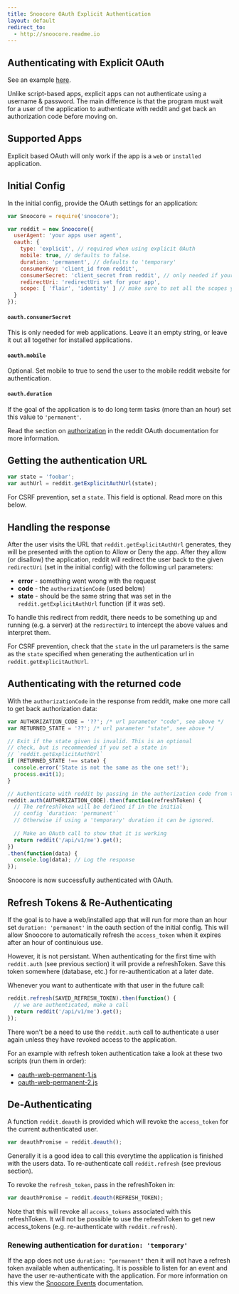```yaml
---
title: Snoocore OAuth Explicit Authentication
layout: default
redirect_to:
  - http://snoocore.readme.io
---
```


## Authenticating with Explicit OAuth

See an example [here](https://github.com/trevorsenior/snoocore-examples/blob/master/node/oauth-explicit.js).

Unlike script-based apps, explicit apps can not authenticate using a username & password. The main difference is that the program must wait for a user of the application to authenticate with reddit and get back an authorization code before moving on.

## Supported Apps

Explicit based OAuth will only work if the app is a `web` or `installed` application.

## Initial Config

In the initial config, provide the OAuth settings for an application:

```javascript
var Snoocore = require('snoocore');

var reddit = new Snoocore({
  userAgent: 'your apps user agent',
  oauth: { 
    type: 'explicit', // required when using explicit OAuth
    mobile: true, // defaults to false.
    duration: 'permanent', // defaults to 'temporary'
    consumerKey: 'client_id from reddit', 
    consumerSecret: 'client_secret from reddit', // only needed if your app is type 'web'
    redirectUri: 'redirectUri set for your app',
    scope: [ 'flair', 'identity' ] // make sure to set all the scopes you need.
  }
});	 
```

#### `oauth.consumerSecret`

This is only needed for web applications. Leave it an empty string, or leave it out all together for installed applications.

#### `oauth.mobile` 

Optional. Set mobile to true to send the user to the mobile reddit website for authentication.

#### `oauth.duration`

If the goal of the application is to do long term tasks (more than an hour) set this value to `'permanent'`.

Read the section on [authorization](https://github.com/reddit/reddit/wiki/OAuth2#authorization) in the reddit OAuth documentation for more information.


## Getting the authentication URL

```javascript
var state = 'foobar';
var authUrl = reddit.getExplicitAuthUrl(state);
```

For CSRF prevention, set a `state`. This field is optional. Read more on this below.

## Handling the response

After the user visits the URL that `reddit.getExplicitAuthUrl` generates, they will be presented with the option to Allow or Deny the app. After they allow (or disallow) the application, reddit will redirect the user back to the given `redirectUri` (set in the initial config)  with the following url parameters:

 - **error** - something went wrong with the request
 - **code** - the `authorizationCode` (used below)
 - **state** - should be the same string that was set in the `reddit.getExplicitAuthUrl` function (if it was set).

To handle this redirect from reddit, there needs to be something up and running (e.g. a server) at the `redirectUri` to intercept the above values and interpret them.

For CSRF prevention, check that the `state` in the url parameters is the same as the `state` specified when generating the authentication url in `reddit.getExplicitAuthUrl`.

## Authenticating with the returned code

With the `authorizationCode` in the response from reddit, make one more call to get back authorization data:

```javascript
var AUTHORIZATION_CODE = '??'; /* url parameter "code", see above */
var RETURNED_STATE = '??'; /* url parameter "state", see above */

// Exit if the state given is invalid. This is an optional
// check, but is recommended if you set a state in 
// `reddit.getExplicitAuthUrl`
if (RETURNED_STATE !== state) {
  console.error('State is not the same as the one set!');
  process.exit(1);																  
}

// Authenticate with reddit by passing in the authorization code from the response
reddit.auth(AUTHORIZATION_CODE).then(function(refreshToken) {
  // The refreshToken will be defined if in the initial
  // config `duration: 'permanent'`
  // Otherwise if using a 'temporary' duration it can be ignored.
  
  // Make an OAuth call to show that it is working
  return reddit('/api/v1/me').get();
})
.then(function(data) {
  console.log(data); // Log the response
});
```

Snoocore is now successfully authenticated with OAuth.

## Refresh Tokens & Re-Authenticating

If the goal is to have a web/installed app that will run for more than an hour set `duration: 'permanent'` in the oauth section of the initial config. This will allow Snoocore to automatically refresh the `access_token` when it expires after an hour of continuious use.

However, it is not persistant. When authenticating for the first time with `reddit.auth` (see previous section) it will provide a refreshToken. Save this token somewhere (database, etc.) for re-authentication at a later date.

Whenever you want to authenticate with that user in the future call:

```javascript
reddit.refresh(SAVED_REFRESH_TOKEN).then(function() {
  // we are authenticated, make a call
  return reddit('/api/v1/me').get();
});
```

There won't be a need to use the `reddit.auth` call to authenticate a user again unless they have revoked access to the application.

For an example with refresh token authentication take a look at these two scripts (run them in order):

 - [oauth-web-permanent-1.js](https://github.com/trevorsenior/snoocore-examples/blob/master/node/oauth-web-permanent-1.js)
 - [oauth-web-permanent-2.js](https://github.com/trevorsenior/snoocore-examples/blob/master/node/oauth-web-permanent-2.js)

## De-Authenticating

A function `reddit.deauth` is provided which will revoke the `access_token` for the current authenticated user.

```javascript
var deauthPromise = reddit.deauth();
```

Generally it is a good idea to call this everytime the application is finished with the users data. To re-authenticate call `reddit.refresh` (see previous section).

To revoke the `refresh_token`, pass in the refreshToken in:

```javascript
var deauthPromise = reddit.deauth(REFRESH_TOKEN);
```

Note that this will revoke all `access_tokens` associated with this refreshToken. It will not be possible to use the refreshToken to get new access_tokens (e.g. re-authenticate with `reddit.refresh`).

### Renewing authentication for `duration: 'temporary'`

If the app does not use `duration: "permanent"` then it will not have a refresh token available when authenticating. It is possible to listen for an event and have the user re-authenticate with the application. For more information on this view the [Snoocore Events](events.html) documentation.
